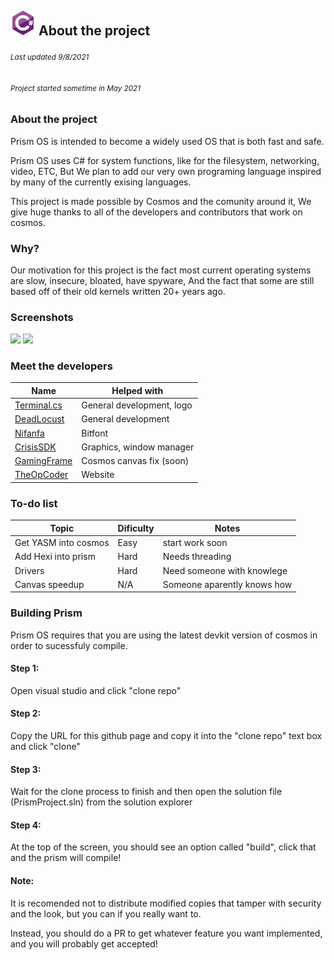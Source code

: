 ## <IMG src="https://raw.githubusercontent.com/devicons/devicon/master/icons/csharp/csharp-original.svg" alt="csharp" width="40" height="40"/> About the project
###### <small>Last updated 9/8/2021</small>
###### <small>Project started sometime in May 2021</small>
### About the project

Prism OS is intended to become a widely used OS that is both fast and safe.

Prism OS uses C# for system functions, like for the filesystem, networking, video, ETC, But We plan to add our very own programing language inspired by many of the currently exising languages.

This project is made possible by Cosmos and the comunity around it, We give huge thanks to all of the developers and contributors that work on cosmos.

### Why?
Our motivation for this project is the fact most current operating systems are slow, insecure, bloated, have spyware, And the fact that some are still based off of their old kernels written 20+ years ago.

### Screenshots
![](https://github.com/Project-Prism/Prism-OS/blob/main/Screenshots/Prism%20OS%20(21.9.28).png?raw=true)
![](https://github.com/Project-Prism/Prism-OS/blob/main/Screenshots/Prism%20OS%20(21.9.8).png?raw=true)

### Meet the developers
| Name                                             | Helped with                  |
|--------------------------------------------------|------------------------------|
| [Terminal.cs](https://github.com/terminal-cs)    | General development, logo    |
| [DeadLocust](https://github.com/deaddlocust)     | General development          |
| [Nifanfa](https://github.com/nifanfa)            | Bitfont                      |
| [CrisisSDK](https://github.com/CrisisSDK)        | Graphics, window manager     |
| [GamingFrame](https://github.com/ThomasBeHappy/) | Cosmos canvas fix (soon)     |
| [TheOpCoder](https://github.com/theopcoder)      | Website                     |

### To-do list

| Topic                | Dificulty | Notes                        |
|----------------------|-----------|------------------------------|
| Get YASM into cosmos |   Easy    | start work soon              |
| Add Hexi into prism  |   Hard    | Needs threading              |
| Drivers              |   Hard    | Need someone with knowlege   |
| Canvas speedup       |   N/A     | Someone aparently knows how  |


### Building Prism
Prism OS requires that you are using the latest devkit version of cosmos in order to sucessfuly compile.

#### Step 1: 
Open visual studio and click "clone repo"

#### Step 2:
Copy the URL for this github page and copy it into the "clone repo" text box and click "clone"

#### Step 3:
Wait for the clone process to finish and then open the solution file (PrismProject.sln) from the solution explorer

#### Step 4:
At the top of the screen, you should see an option called "build", click that and the prism will compile!

#### Note:
It is recomended not to distribute modified copies that tamper with security and the look, but you can if you really want to.

Instead, you should do a PR to get whatever feature you want implemented, and you will probably get accepted!
